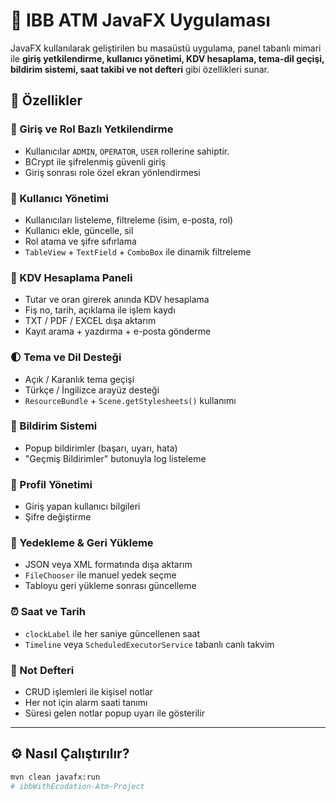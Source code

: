# 💼 IBB ATM JavaFX Uygulaması

JavaFX kullanılarak geliştirilen bu masaüstü uygulama, panel tabanlı mimari ile **giriş yetkilendirme, kullanıcı yönetimi, KDV hesaplama, tema-dil geçişi, bildirim sistemi, saat takibi ve not defteri** gibi özellikleri sunar.

## 🚀 Özellikler

### 🔐 Giriş ve Rol Bazlı Yetkilendirme
- Kullanıcılar `ADMIN`, `OPERATOR`, `USER` rollerine sahiptir.
- BCrypt ile şifrelenmiş güvenli giriş
- Giriş sonrası role özel ekran yönlendirmesi

### 👥 Kullanıcı Yönetimi
- Kullanıcıları listeleme, filtreleme (isim, e-posta, rol)
- Kullanıcı ekle, güncelle, sil
- Rol atama ve şifre sıfırlama
- `TableView` + `TextField` + `ComboBox` ile dinamik filtreleme

### 🧮 KDV Hesaplama Paneli
- Tutar ve oran girerek anında KDV hesaplama
- Fiş no, tarih, açıklama ile işlem kaydı
- TXT / PDF / EXCEL dışa aktarım
- Kayıt arama + yazdırma + e-posta gönderme

### 🌓 Tema ve Dil Desteği
- Açık / Karanlık tema geçişi
- Türkçe / İngilizce arayüz desteği
- `ResourceBundle` + `Scene.getStylesheets()` kullanımı

### 🔔 Bildirim Sistemi
- Popup bildirimler (başarı, uyarı, hata)
- "Geçmiş Bildirimler" butonuyla log listeleme

### 👤 Profil Yönetimi
- Giriş yapan kullanıcı bilgileri
- Şifre değiştirme

### 💾 Yedekleme & Geri Yükleme
- JSON veya XML formatında dışa aktarım
- `FileChooser` ile manuel yedek seçme
- Tabloyu geri yükleme sonrası güncelleme

### ⏰ Saat ve Tarih
- `clockLabel` ile her saniye güncellenen saat
- `Timeline` veya `ScheduledExecutorService` tabanlı canlı takvim

### 📝 Not Defteri
- CRUD işlemleri ile kişisel notlar
- Her not için alarm saati tanımı
- Süresi gelen notlar popup uyarı ile gösterilir

---

## ⚙️ Nasıl Çalıştırılır?

```bash
mvn clean javafx:run
# ibbWithEcodation-Atm-Project
